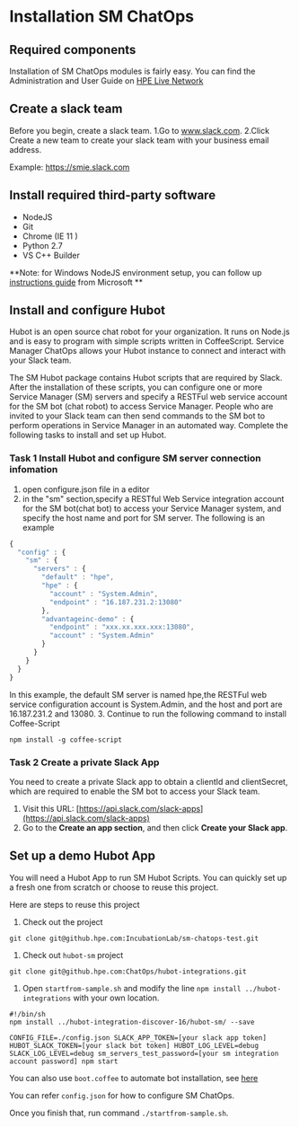 #  Installation SM ChatOps

## Required components

Installation of SM ChatOps modules is fairly easy. You can find the Administration and User Guide on [HPE Live Network](https://hpln.hpe.com/product/chatops/content)


## Create a slack team  
Before you begin, create a slack team. 
1.Go to www.slack.com.
2.Click Create a new team to create your slack team with your business email address.

Example:
https://smie.slack.com


## Install required third-party software  
- NodeJS  
- Git   
- Chrome (IE 11 )
- Python 2.7 
- VS C++ Builder 

**Note: for Windows NodeJS environment setup, you can follow up [instructions guide](https://github.com/Microsoft/nodejs-guidelines/blob/master/windows-environment.md#compiling-native-addon-modules) from Microsoft
**

## Install and configure Hubot  
Hubot is an open source chat robot for your organization. It runs on Node.js and is easy to program with simple scripts written in CoffeeScript. Service Manager ChatOps allows your Hubot instance to connect and interact with your Slack team.

The SM Hubot package contains Hubot scripts that are required by Slack. After the installation of these scripts, you can configure one or more Service Manager (SM) servers and specify a RESTFul web service account for the SM bot (chat robot) to access Service Manager. People who are invited to your Slack team can then send commands to the SM bot to perform operations in Service Manager in an automated way.
Complete the following tasks to install and set up Hubot.

### Task 1 Install Hubot and configure SM server connection infomation
1. open configure.json file in a editor
2. in the "sm" section,specify a RESTful Web Service integration account for the SM bot(chat bot) to access your Service Manager system, and specify the host name and port for SM server.
   The following is an example
```js
{
  "config" : {
    "sm" : {
      "servers" : {
        "default" : "hpe",
        "hpe" : {
          "account" : "System.Admin",
          "endpoint" : "16.187.231.2:13080"
        },
        "advantageinc-demo" : {
          "endpoint" : "xxx.xx.xxx.xxx:13080",
          "account" : "System.Admin"
        }
      }
    }
  }
}
```
In this example, the default SM server is named hpe,the RESTFul web service configuration account is System.Admin, and the host and port are 16.187.231.2 and 13080.
3. Continue to run the following command to install Coffee-Script
```
npm install -g coffee-script
```

### Task 2 Create a private Slack App
  You need to create a private Slack app to obtain a clientId and clientSecret, which are required to enable the SM bot to access your Slack team.
1. Visit this URL: [https://api.slack.com/slack-apps](https://api.slack.com/slack-apps)
2. Go to the **Create an app section**, and then click **Create your Slack app**.


## Set up a demo Hubot App

You will need a Hubot App to run SM Hubot Scripts. You can quickly set up a fresh one from scratch or choose to reuse this project.

Here are steps to reuse this project

1. Check out the project
  ```
  git clone git@github.hpe.com:IncubationLab/sm-chatops-test.git
  ```
1. Check out `hubot-sm` project
  ```
  git clone git@github.hpe.com:ChatOps/hubot-integrations.git
  ```
1. Open `startfrom-sample.sh` and modify the line `npm install ../hubot-integrations` with your own location.
  ```
  #!/bin/sh
  npm install ../hubot-integration-discover-16/hubot-sm/ --save

  CONFIG_FILE=./config.json SLACK_APP_TOKEN=[your slack app token] HUBOT_SLACK_TOKEN=[your slack bot token] HUBOT_LOG_LEVEL=debug SLACK_LOG_LEVEL=debug sm_servers_test_password=[your sm integration account password] npm start
  ```

You can also use `boot.coffee` to automate bot installation, see [here](install-with-slackbutton.md)

You can refer `config.json` for how to configure SM ChatOps.

Once you finish that, run command `./startfrom-sample.sh`.

